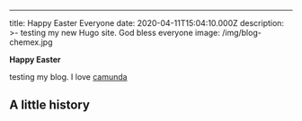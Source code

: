 ---
title: Happy Easter Everyone
date: 2020-04-11T15:04:10.000Z
description: >-
testing my new Hugo site. God bless everyone
image: /img/blog-chemex.jpg

__Happy Easter__

testing my blog. I love [camunda](https://camunda.com)

## A little history
